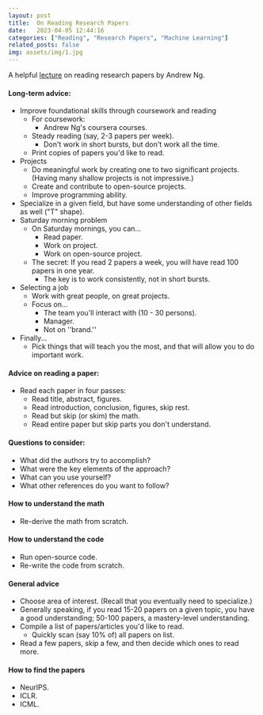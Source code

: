 ```yaml
---
layout: post
title:  On Reading Research Papers
date:   2023-04-05 12:44:16
categories: ["Reading", "Research Papers", "Machine Learning"]
related_posts: false
img: assets/img/1.jpg
---
```


A helpful [lecture](https://crossminds.ai/video/andrew-ng-how-to-read-research-papers-and-machine-learning-career-advice-600242af495ecadbf27b382e/) on reading research papers by Andrew Ng.

#### Long-term advice:
- Improve foundational skills through coursework and reading
    - For coursework:
        - Andrew Ng's coursera courses.
    - Steady reading (say, 2-3 papers per week).
        - Don't work in short bursts, but don't work all the time.
    - Print copies of papers you'd like to read.
- Projects
    - Do meaningful work by creating one to two significant projects. (Having many shallow projects is not impressive.)
    - Create and contribute to open-source projects.
    - Improve programming ability.
- Specialize in a given field, but have some understanding of other fields as well ("T" shape). 
- Saturday morning problem
    - On Saturday mornings, you can...
        - Read paper.
        - Work on project.
        - Work on open-source project.
    - The secret: If you read 2 papers a week, you will have read 100 papers in one year. 
        - The key is to work consistently, not in short bursts.
- Selecting a job
    - Work with great people, on great projects.
    - Focus on...
        - The team you'll interact with (10 - 30 persons).
        - Manager.
        - Not on ''brand.''
- Finally...
    - Pick things that will teach you the most, and that will allow you to do important work.

#### Advice on reading a paper: 
- Read each paper in four passes: 
    - Read title, abstract, figures.
    - Read introduction, conclusion, figures, skip rest.
    - Read but skip (or skim) the math.
    - Read entire paper but skip parts you don't understand.

#### Questions to consider:
- What did the authors try to accomplish?
- What were the key elements of the approach?
- What can you use yourself?
- What other references do you want to follow?

#### How to understand the math
- Re-derive the math from scratch.

#### How to understand the code
- Run open-source code.
- Re-write the code from scratch.

#### General advice
- Choose area of interest. (Recall that you eventually need to specialize.)
- Generally speaking, if you read 15-20 papers on a given topic, you have a good understanding; 50-100 papers, a mastery-level understanding.
- Compile a list of papers/articles you'd like to read.
    - Quickly scan (say 10% of) all papers on list.
- Read a few papers, skip a few, and then decide which ones to read more.

#### How to find the papers
- NeurIPS.
- ICLR.
- ICML.